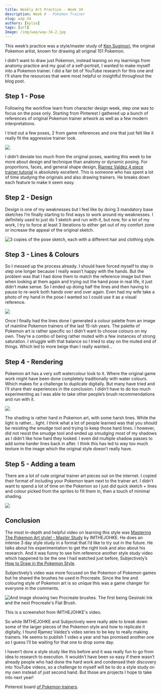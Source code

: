 ```yaml
---
title: Weekly Art Practice - Week 34
description: Week # - Pokemon Trainer
slug: wap-34
authors: [kylie]
tags: [art]
Image: /img/wap/wap-34.2.jpg
---
```


This week’s practice was a style/master study of [Ken Sugimori](https://en.wikipedia.org/wiki/Ken_Sugimori), the original Pokemon artist, known for drawing all original 151 Pokemon.

I didn’t want to draw just Pokemon, instead leaning on my learnings from anatomy practice and my goal of a self-portrait, I wanted to make myself into a Pokemon trainer. I did a fair bit of YouTube research for this one and I’ll share the resources that were most helpful or insightful throughout the blog post.

## Step 1 - Pose

Following the workflow learn from character design week, step one was to focus on the pose only. Starting from Pinterest I gathered up a bunch of references of original Pokemon trainer artwork as well as a few modern interpretations.

I tried out a few poses, 2 from game references and one that just felt like it really fit the aggressive trainer look.

![](/img/wap/wap-34.1.jpg)

I didn’t deviate too much from the original poses, wanting this week to be more about design and technique than anatomy or dynamic posing. For proportions, faces, and general shape design, [Rjamez Valdez 4 piece trainer tutorial](https://www.youtube.com/watch?v=sratMdLyzvw) is absolutely excellent. This is someone who has spent a lot of time studying the originals and also drawing trainers. He breaks down each feature to make it seem easy.

<!--truncate-->

## Step 2 - Design

Design is one of my weaknesses but I feel like by doing 3 mandatory base sketches I’m finally starting to find ways to work around my weaknesses. I definitely used to just do 1 sketch and run with it, but now, for a lot of my work, I try to force at least 3 iterations to either get out of my comfort zone or increase the appeal of the original sketch.

![3 copies of the pose sketch, each with a different hair and clothing style.](/img/wap/wap-34.2.jpg)

## Step 3 - Lines & Colours

So I messed up the process already. I should have forced myself to stay in step one longer because I really wasn’t happy with the hands. But the problem was that I had done them to match the reference image but then when looking at them again and trying out the hand pose in real life, it just didn’t make sense. So I ended up doing half the lines and then having to pause to re-work both hands over and over again. Even had my wife take a photo of my hand in the pose I wanted so I could use it as a visual reference.

![](/img/wap/wap-34.3.jpg)

Once I finally had the lines done I generated a colour palette from an image of mainline Pokemon trainers of the last 15-ish years. The palette of Pokemon art is rather specific so I didn’t want to choose colours on my own. They’re a combo of being rather muted with a few instances of strong saturation. I struggle with that balance so I tried to stay on the muted end of things. Which led to more beige than I really wanted…

## Step 4 - Rendering

Pokemon art has a very soft watercolour look to it. Where the original game work might have been done completely traditionally with water colours. Which makes for a challenge to duplicate digitally. But many have tried and I’ll share their experiences in the conclusion. I didn’t have to do too much experimenting as I was able to take other people’s brush recommendations and run with it.

![](/img/wap/wap-34.4.jpg)

The shading is rather hard in Pokemon art, with some harsh lines. While the light is rather… light. I think what a lot of people learned was that you should be resisting the smudge tool and trying to keep those hard lines. I however, did not resist the smudge tool and ended up smudging most of my shadows as I didn’t like how hard they looked. I even did multiple shadow passes to add some harder lines back in after. I think this has led to way too much texture in the image which the original style doesn’t really have.

## Step 5 - Adding a team

There are a lot of cute original trainer art pieces out on the internet. I copied their format of including your Pokemon team next to the trainer art. I didn’t want to spend a lot of time on the Pokemon so I just did quick sketch + lines and colour picked from the sprites to fill them in, then a touch of minimal shading.

![](/img/wap/wap-34.5.jpg)


## Conclusion

The most in-depth and helpful video on learning this style was [Mastering The Pokemon Art style! - Master Study](https://www.youtube.com/watch?v=sPyS9u3e5yg) by IMTHEJOHKE. He does an intense 3 day style study in a format that I’d like to try out in the future. He talks about his experimentation to get the right look and also about his research. And it was funny to see him reference another style study video which happened to be the one I had watched just before, Subjectively’s [How to Draw in the Pokemon Style](https://www.youtube.com/watch?v=BYrUE17SgdA).

Subjectively’s video was more focused on the Pokemon of Pokemon games but he shared the brushes he used in Procreate. Since the line and colouring style of Pokemon art is so unique this was a game changer for everyone in the comments.

![And image showing two Procreate brushes. The first being Gesinski Ink and the next Procreate's Flat Brush. ](/img/wap/pokemon-brushes.jpg)

This is a screenshot from IMTHEJOHKE's video.

So while IMTHEJOHKE and Subjectively were really able to break down some of the larger pieces of the Pokemon style and how to replicate it digitally, I found Rjamez Valdez’s video series to be key to really making trainers. He seems to publish 1 video a year and has promised another one so I guess I’ll be waiting for that one to drop some day.

I haven’t done a style study like this before and it was really fun to go from idea to research to execution. It wouldn’t have been so easy if there wasn’t already people who had done the hard work and condensed their discovery into YouTube videos, so a challenge to myself will be to do a style study on my own instead of just second hand. But those are projects I hope to take into next year!

Pinterest board [of Pokemon trainers](https://ca.pinterest.com/maeanu3639/pok%C3%A9mon-trainers/).
